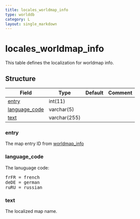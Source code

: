```yaml
---
title: locales_worldmap_info
type: worlddb
category: L
layout: single_markdown
---
```


# locales_worldmap_info
This table defines the localization for worldmap info. 

## Structure

Field                                                                                           | Type         | Default | Comment
----------------------------------------------------------------------------------------------- | ------------ | ------- | -------
[entry](#entry)                 | int(11)      |         |        
[language_code](#language_code) | varchar(5)   |         |        
[text](#text)                   | varchar(255) |         |        

### entry

The map entry ID from [worldmap_info](/Wiki/database/world/worldmap_info/ "Worldmap info")

### language_code

The lanuguage code:

<pre>
frFR = french
deDE = german
ruRU = russian
</pre>

### text

The localized map name.